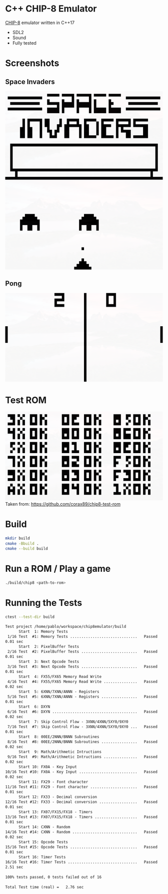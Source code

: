 # C++ CHIP-8 Emulator

[CHIP-8](https://en.wikipedia.org/wiki/CHIP-8) emulator written in C++17

* SDL2
* Sound
* Fully tested

# Screenshots

## Space Invaders
![](screenshots/space_invaders1.png)
![](screenshots/space_invaders2.png)

## Pong
![](screenshots/pong.png)

# Test ROM
![](screenshots/test.png)
Taken from: https://github.com/corax89/chip8-test-rom

# Build

```sh
mkdir build
cmake -Bbuild .
cmake --build build
```

# Run a ROM / Play a game

```sh
./build/chip8 <path-to-rom>
```

# Running the Tests
```sh
ctest --test-dir build
```
```
Test project /home/pablo/workspace/chip8emulator/build
      Start  1: Memory Tests
 1/16 Test  #1: Memory Tests ..............................   Passed    0.01 sec
      Start  2: PixelBuffer Tests
 2/16 Test  #2: PixelBuffer Tests .........................   Passed    0.01 sec
      Start  3: Next Opcode Tests
 3/16 Test  #3: Next Opcode Tests .........................   Passed    0.01 sec
      Start  4: FX55/FX65 Memory Read Write
 4/16 Test  #4: FX55/FX65 Memory Read Write ...............   Passed    0.02 sec
      Start  5: 6XNN/7XNN/ANNN - Registers
 5/16 Test  #5: 6XNN/7XNN/ANNN - Registers ................   Passed    0.01 sec
      Start  6: DXYN
 6/16 Test  #6: DXYN ......................................   Passed    0.02 sec
      Start  7: Skip Control Flow - 3XNN/4XNN/5XY0/9XY0
 7/16 Test  #7: Skip Control Flow - 3XNN/4XNN/5XY0/9XY0 ...   Passed    0.01 sec
      Start  8: 00EE/2NNN/BNNN Subroutines
 8/16 Test  #8: 00EE/2NNN/BNNN Subroutines ................   Passed    0.02 sec
      Start  9: Math/Arithmetic Intructions
 9/16 Test  #9: Math/Arithmetic Intructions ...............   Passed    0.02 sec
      Start 10: FX0A - Key Input
10/16 Test #10: FX0A - Key Input ..........................   Passed    0.02 sec
      Start 11: FX29 - Font character
11/16 Test #11: FX29 - Font character .....................   Passed    0.01 sec
      Start 12: FX33 - Decimal conversion
12/16 Test #12: FX33 - Decimal conversion .................   Passed    0.01 sec
      Start 13: FX07/FX15/FX18 - Timers
13/16 Test #13: FX07/FX15/FX18 - Timers ...................   Passed    0.01 sec
      Start 14: CXNN - Random
14/16 Test #14: CXNN - Random .............................   Passed    0.02 sec
      Start 15: Opcode Tests
15/16 Test #15: Opcode Tests ..............................   Passed    0.01 sec
      Start 16: Timer Tests
16/16 Test #16: Timer Tests ...............................   Passed    2.51 sec

100% tests passed, 0 tests failed out of 16

Total Test time (real) =   2.76 sec
```
